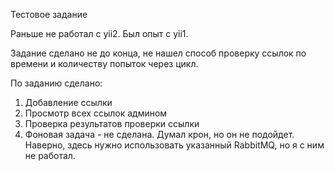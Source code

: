 Тестовое задание

Раньше не работал с yii2. Был опыт с yii1. 

Задание сделано не до конца, не нашел способ проверку ссылок по времени и количеству попыток через цикл.

По заданию сделано:
1. Добавление ссылки
2. Просмотр всех ссылок админом
3. Проверка результатов проверки ссылки 
4. Фоновая задача - не сделана. Думал крон, но он не подойдет. Наверно, здесь нужно использовать указанный RabbitMQ, но я с ним не работал.

